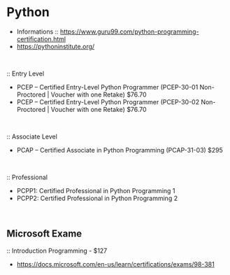 # Python

- Informations :: https://www.guru99.com/python-programming-certification.html
- https://pythoninstitute.org/

<br />

:: Entry Level

- PCEP – Certified Entry-Level Python Programmer (PCEP-30-01 Non-Proctored | Voucher with one Retake) $76.70
- PCEP – Certified Entry-Level Python Programmer (PCEP-30-02 Non-Proctored | Voucher with one Retake) $76.70

<br />

:: Associate Level

- PCAP – Certified Associate in Python Programming (PCAP-31-03) $295

<br />

:: Professional

- PCPP1: Certified Professional in Python Programming 1
- PCPP2: Certified Professional in Python Programming 2

<br />

## Microsoft Exame

:: Introduction Programming - $127

- https://docs.microsoft.com/en-us/learn/certifications/exams/98-381
